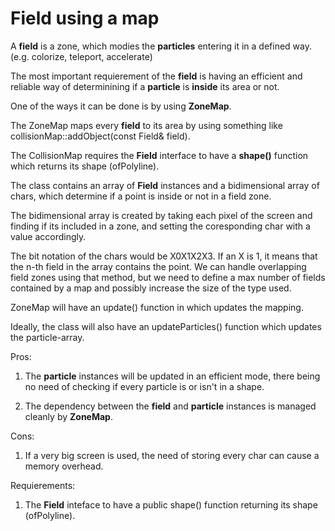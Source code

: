 # Field using a map

A __field__ is a zone, which modies the __particles__ entering it in a 
defined way. (e.g. colorize, teleport, accelerate)

The most important requierement of the __field__ is having an efficient and reliable
way of determinining if a __particle__ is __inside__ its area or not.

One of the ways it can be done is by using __ZoneMap__. 

The ZoneMap maps every __field__ to its area by using something like 
collisionMap::addObject(const Field& field).

The CollisionMap requires the __Field__ interface to have a __shape()__
function which returns its shape (ofPolyline).

The class contains an array of __Field__ instances and a bidimensional array
of chars, which determine if a point is inside or not in a field zone.

The bidimensional array is created by taking each pixel of the screen and finding
if its included in a zone, and setting the coresponding char with a value accordingly.

The bit notation of the chars would be X0X1X2X3. If an X is 1, it means that the 
n-th field in the array contains the point. We can handle overlapping field zones
using that method, but we need to define a max number of fields contained by a map and
possibly increase the size of the type used.

ZoneMap will have an update() function in which updates the mapping.

Ideally, the class will also have an updateParticles() function which updates the particle-array.

Pros:
1. The __particle__ instances will be updated in an efficient mode, there being no need of 
checking if every particle is or isn't in a shape.

2. The dependency between the __field__ and __particle__ instances is managed cleanly by 
__ZoneMap__.

Cons:
1. If a very big screen is used, the need of storing every char can cause a memory overhead.

Requierements:
1. The __Field__ inteface to have a public shape() function returning its shape (ofPolyline).
